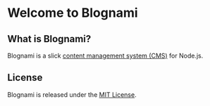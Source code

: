 
# Welcome to Blognami

## What is Blognami?

Blognami is a slick [content management system (CMS)](https://en.wikipedia.org/wiki/Content_management_system) for Node.js.

## License

Blognami is released under the [MIT License](https://opensource.org/licenses/MIT).
